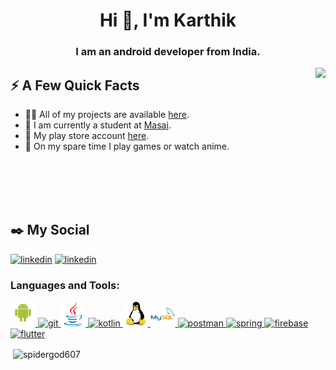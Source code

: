 <h1 align="center">Hi 👋, I'm Karthik</h1>
<h3 align="center">I am an android developer from India.</h3>
 
<img align="right" src="https://media1.giphy.com/media/13HgwGsXF0aiGY/giphy.gif" />
<h2>⚡️ A Few Quick Facts</h2>
<ul>
<li>👨‍💻 All of my projects are available <a href="https://karthikm607.netlify.app/">here</a>.</li>
<li>📝 I am currently a student at <a href="https://www.masaischool.com/">Masai</a>.</li>
<li>🎉 My play store account <a href="https://play.google.com/store/apps/developer?id=Spidergod607">here</a>.</li>
<li>🚀 On my spare time I play games or watch anime.</li>
</ul>
<br/>
<br/>
<br/>
<br/>






<h2>✒️ My Social</h2>

[<img src='https://raw.githubusercontent.com/peterthehan/peterthehan/master/assets/linkedin.svg' alt='linkedin' height='25'>](https://www.linkedin.com/in/karthikm607/)  [<img src='https://upload.wikimedia.org/wikipedia/commons/e/ef/Stack_Overflow_icon.svg' alt='linkedin' height='30'>](https://www.linkedin.com/in/karthikm607/)  




<h3 align="left">Languages and Tools:</h3>
<p align="left"> <a href="https://developer.android.com" target="_blank"> <img src="https://raw.githubusercontent.com/devicons/devicon/master/icons/android/android-original-wordmark.svg" alt="android" width="40" height="40"/> </a> <a href="https://git-scm.com/" target="_blank"> <img src="https://www.vectorlogo.zone/logos/git-scm/git-scm-icon.svg" alt="git" width="40" height="40"/> </a> <a href="https://www.java.com" target="_blank"> <img src="https://raw.githubusercontent.com/devicons/devicon/master/icons/java/java-original.svg" alt="java" width="40" height="40"/> </a> <a href="https://kotlinlang.org" target="_blank"> <img src="https://www.vectorlogo.zone/logos/kotlinlang/kotlinlang-icon.svg" alt="kotlin" width="40" height="40"/> </a> <a href="https://www.linux.org/" target="_blank"> <img src="https://raw.githubusercontent.com/devicons/devicon/master/icons/linux/linux-original.svg" alt="linux" width="40" height="40"/> </a> <a href="https://www.mysql.com/" target="_blank"> <img src="https://raw.githubusercontent.com/devicons/devicon/master/icons/mysql/mysql-original-wordmark.svg" alt="mysql" width="40" height="40"/> </a> <a href="https://postman.com" target="_blank"> <img src="https://www.vectorlogo.zone/logos/getpostman/getpostman-icon.svg" alt="postman" width="40" height="40"/> </a> <a href="https://spring.io/" target="_blank"> <img src="https://www.vectorlogo.zone/logos/springio/springio-icon.svg" alt="spring" width="40" height="40"/> </a> 
 <a href="https://firebase.google.com/" target="_blank"> <img src="https://www.vectorlogo.zone/logos/firebase/firebase-icon.svg" alt="firebase" width="40" height="40"/> </a>
 <a href="https://flutter.dev" target="_blank"> <img src="https://www.vectorlogo.zone/logos/flutterio/flutterio-icon.svg" alt="flutter" width="40" height="40"/> </a>
</p>

<p>&nbsp;<img align="center" src="https://github-readme-stats.vercel.app/api?username=spidergod607&show_icons=true&locale=en" alt="spidergod607" /></p>
